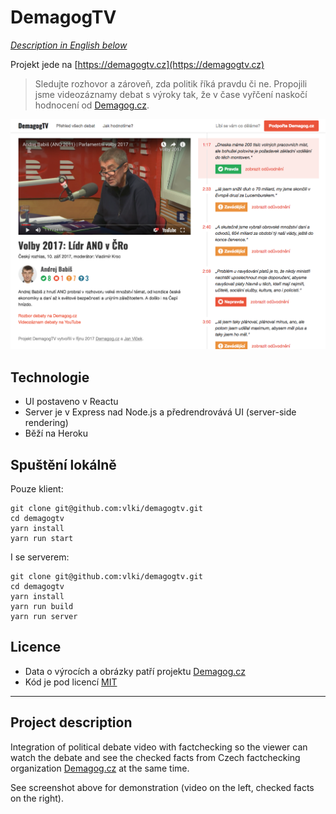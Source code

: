 # DemagogTV

*[Description in English below](#project-description)*

Projekt jede na [https://demagogtv.cz](https://demagogtv.cz)

> Sledujte rozhovor a zároveň, zda politik říká pravdu či ne. Propojili jsme
> videozáznamy debat s výroky tak, že v čase vyřčení naskočí hodnocení od
> [Demagog.cz](http://demagog.cz).

![](./screenshot-demagogtv.png)

## Technologie

* UI postaveno v Reactu
* Server je v Express nad Node.js a předrendrovává UI (server-side rendering)
* Běží na Heroku

## Spuštění lokálně

Pouze klient:

```
git clone git@github.com:vlki/demagogtv.git
cd demagogtv
yarn install
yarn run start
```

I se serverem:

```
git clone git@github.com:vlki/demagogtv.git
cd demagogtv
yarn install
yarn run build
yarn run server
```

## Licence

* Data o výrocích a obrázky patří projektu [Demagog.cz](http://demagog.cz)
* Kód je pod licencí [MIT](LICENSE.md)

---

## Project description

Integration of political debate video with factchecking so the viewer can watch the debate and see the checked facts from Czech factchecking organization [Demagog.cz](http://demagog.cz) at the same time.

See screenshot above for demonstration (video on the left, checked facts on the right).
